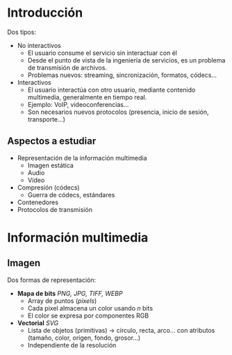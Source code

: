 # Introducción
Dos tipos:
- No interactivos
	- El usuario consume el servicio sin interactuar con él
	- Desde el punto de vista de la ingeniería de servicios, es un problema de transmisión de archivos.
	- Problemas nuevos: streaming, sincronización, formatos, códecs...
- Interactivos
	- El usuario interactúa con otro usuario, mediante contenido multimedia, generalmente en tiempo real.
	- Ejemplo: VoIP, videoconferencias...
	- Son necesarios nuevos protocolos (presencia, inicio de sesión, transporte...)

## Aspectos a estudiar
- Representación de la información multimedia
	- Imagen estática
	- Audio
	- Vídeo
- Compresión (códecs)
	- Guerra de códecs, estándares
- Contenedores
- Protocolos de transmisión

# Información multimedia
## Imagen
Dos formas de representación:
- **Mapa de bits** *PNG, JPG, TIFF, WEBP*
	- Array de puntos (*pixels*)
	- Cada pixel almacena un color usando *n* bits
	- El color se expresa por componentes RGB
- **Vectorial** *SVG*
	- Lista de objetos (primitivas) → círculo, recta, arco... con atributos (tamaño, color, origen, fondo, grosor...)
	- Independiente de la resolución